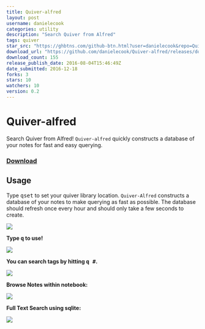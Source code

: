 ```yaml
---
title: Quiver-alfred
layout: post
username: danielecook
categories: utility
description: "Search Quiver from Alfred"
tags: quiver
star_src: "https://ghbtns.com/github-btn.html?user=danielecook&repo=Quiver-alfred&type=star&count=true"
download_url: "https://github.com/danielecook/Quiver-alfred/releases/download/0.2/Quiver.Search.alfredworkflow"
download_count: 155
release_publish_date: 2016-08-04T15:46:49Z
date_submitted: 2016-12-18
forks: 3
stars: 10
watchers: 10
version: 0.2
---
```

# Quiver-alfred

Search Quiver from Alfred! `Quiver-alfred` quickly constructs a database of your notes for fast and easy querying.

### [Download](https://github.com/danielecook/Quiver-alfred/releases/download/0.2/Quiver.Search.alfredworkflow)

## Usage

Type <kbd>qset</kbd> to set your quiver library location. `Quiver-Alfred` constructs a database of your notes to make querying as fast as possible. The database should refresh once every hour and should only take a few seconds to create.

![](https://github.com/danielecook/Quiver-alfred/blob/images/images/qset.png?raw=true)

__Type <kbd>q</kbd> to use!__

![](https://github.com/danielecook/Quiver-alfred/blob/images/images/initial.png?raw=true)

__You can search tags by hitting <kbd>q #</kbd>.__

![](https://github.com/danielecook/Quiver-alfred/blob/images/images/tags.png?raw=true)

__Browse Notes within notebook:__

![](https://github.com/danielecook/Quiver-alfred/blob/images/images/notebook.png?raw=true)

__Full Text Search using sqlite:__

![](https://github.com/danielecook/Quiver-alfred/blob/images/images/search.png?raw=true)